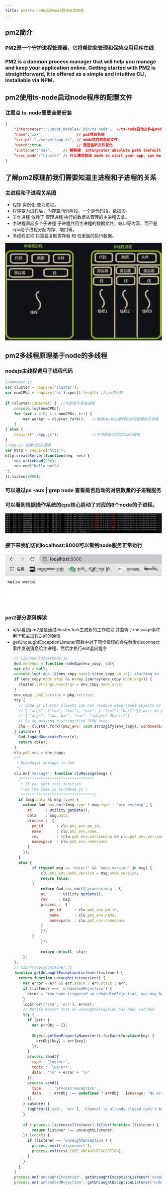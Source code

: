 ```yaml
---
title: pm2+ts-node启动node程序及其原理
---
```


## pm2简介

### PM2是一个守护进程管理器，它将帮助您管理和保持应用程序在线

### PM2 is a daemon process manager that will help you manage and keep your application online. Getting started with PM2 is straightforward, it is offered as a simple and intuitive CLI, installable via NPM.

## pm2使用ts-node启动node程序的配置文件  

### 注意点 ts-node需要全局安装 
``` json
{
    "interpreter":"./node_modules/.bin/ts-node",  //ts-node启动文件在node_modules中的位置   
    "name":"xxx",               // pm2项目名称
    "script":"./server/app.ts", // node项目的启动文件
    "watch":true,               // 是否监听文件变化
    "instacne":"max",     // 解释器  interpreter absolute path (default to node)
    "exec_mode":"cluster" // 什么模式启动 mode to start your app, can be “cluster” or “fork”, default fork
}
```

## 了解pm2原理前我们需要知道主进程和子进程的关系

### 主进程和子进程关系图

- 程序 实例化 变为进程。
- 程序变为进程后，内存空间分两段，一个是代码段，数据段。
- 工作进程 依赖于 管理进程 执行的数据从管理的主进程去拿。
- 主进程调起多个子进程 子进程共用主进程的数据文件，端口等内容，而不是cpu给子进程分配内存、端口等。
- 多线程进程 只需要复制寄存器 和 栈里面的执行数据。

![avatar](/img/thread.jpg)


## pm2多线程原理基于node的多线程

### nodejs主线程调用子线程代码

```js
//manager.js 
var cluster = require('cluster');
var numCPUs = require('os').cpus().length; //cpu核心数
 
if (cluster.isMaster) {  //判断是不是主进程 
    console.log(numCPUs);
    for (var i = 0; i < numCPUs; i++) {
        var worker = cluster.fork();   //根据cpu核心数调起对应数量的子进程   
    }
} else {
    require("./app.js");               //子进程启动对应的web服务
}
//app.js 创建对应的服务
var http = require('http');
http.createServer(function(req, res) {
    res.writeHead(200);
    res.end("hello world
");
}).listen(8000);
```


### 可以通过ps -aux | grep node 查看是否启动的对应数量的子进程服务
### 可以看到根据操作系统的cpu核心启动了对应的8个node的子进程。
![avatar](/img/node.png)


### 接下来我们访问localhost:8000可以看到node服务正常运行
![avatar](/img/service.jpg)


### pm2部分源码解读

- 可以看到pm2是是通过cluster.fork生成新的工作进程 并监听了message事件用于和主进程之间的通信
- getUncaughtExceptionListener函数中对于同步错误的会先触发disconnect事件发送消息给主进程，然后才执行exit退出程序

```js
    // lib/GodclusterMode.js  
    God.nodeApp = function nodeApp(env_copy, cb){
    var clu = null;
    console.log(`App [${env_copy.name}:${env_copy.pm_id}] starting in -cluster mode-`)
    if (env_copy.node_args && Array.isArray(env_copy.node_args)) {
      cluster.settings.execArgv = env_copy.node_args;
    }
    env_copy._pm2_version = pkg.version;
    try {
      // node.js cluster clients can not receive deep-level objects or arrays in the forked process, e.g.:
      // { "args": ["foo", "bar"], "env": { "foo1": "bar1" }} will be parsed to
      // { "args": "foo, bar", "env": "[object Object]"}
      // So we passing a stringified JSON here.
      clu = cluster.fork({pm2_env: JSON.stringify(env_copy), windowsHide: true});
    } catch(e) {
      God.logAndGenerateError(e);
      return cb(e);
    }
    clu.pm2_env = env_copy;
    /**
     * Broadcast message to God
     */
    clu.on('message', function cluMessage(msg) {
      /*********************************
       * If you edit this function
       * Do the same in ForkMode.js !
       *********************************/
      if (msg.data && msg.type) {
        return God.bus.emit(msg.type ? msg.type : 'process:msg', {
          at      : Utility.getDate(),
          data    : msg.data,
          process :  {
            pm_id      : clu.pm2_env.pm_id,
            name       : clu.pm2_env.name,
            rev        : (clu.pm2_env.versioning && clu.pm2_env.versioning.revision) ? clu.pm2_env.versioning.revision : null,
            namespace  : clu.pm2_env.namespace
          }
        });
      }
      else {
            if (typeof msg == 'object' && 'node_version' in msg) {
                clu.pm2_env.node_version = msg.node_version;
                return false;
            }
                return God.bus.emit('process:msg', {
                at      : Utility.getDate(),
                raw     : msg,
                process :  {
                    pm_id      : clu.pm2_env.pm_id,
                    name       : clu.pm2_env.name,
                    namespace  : clu.pm2_env.namespace
                }
                });
            }
                });

                return cb(null, clu);
        };
    };
    // lib/ProcessContainer.js  
    function getUncaughtExceptionListener(listener) {
      return function uncaughtListener(err) {
        var error = err && err.stack ? err.stack : err;
        if (listener === 'unhandledRejection') {
          error = 'You have triggered an unhandledRejection, you may have forgotten to catch a Promise rejection:\n' + error;
        }
        logError(['std', 'err'], error);
        // Notify master that an uncaughtException has been catched
        try {
          if (err) {
            var errObj = {};

            Object.getOwnPropertyNames(err).forEach(function(key) {
              errObj[key] = err[key];
            });
          }
          process.send({
            type : 'log:err',
            topic : 'log:err',
            data : '\n' + error + '\n'
          });
          process.send({
            type    : 'process:exception',
            data    : errObj !== undefined ? errObj : {message: 'No error but ' + listener + ' was caught!'}
          });
        } catch(e) {
          logError(['std', 'err'], 'Channel is already closed can\'t broadcast error:\n' + e.stack);
        }

        if (!process.listeners(listener).filter(function (listener) {
            return listener !== uncaughtListener;
        }).length) {
          if (listener == 'uncaughtException') {
            process.emit('disconnect');
            process.exit(cst.CODE_UNCAUGHTEXCEPTION);
          }
        }
      }
    } 
    process.on('uncaughtException', getUncaughtExceptionListener('uncaughtException'));
    process.on('unhandledRejection', getUncaughtExceptionListener('unhandledRejection'));
```
